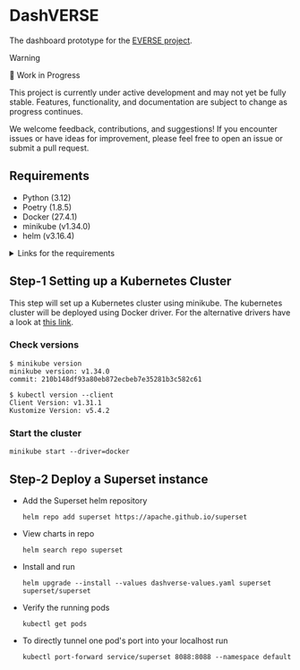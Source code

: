 # DashVERSE

The dashboard prototype for the [EVERSE project](https://everse.software/).

> [!WARNING]
> 🚧 Work in Progress
>
> This project is currently under active development and may not yet be fully stable. Features, functionality, and documentation are subject to change as progress continues.
>
> We welcome feedback, contributions, and suggestions! If you encounter issues or have ideas for improvement, please feel free to open an issue or submit a pull request.

## Requirements

- Python (3.12)
- Poetry (1.8.5)
- Docker (27.4.1)
- minikube (v1.34.0)
- helm (v3.16.4)

<details>
<summary>
    Links for the requirements
</summary>

### Python

<https://www.python.org/downloads>

### Pyenv (optional)

Pyenv allows developers to install multiple versions of Python distribution and easy switching between the installed versions.

Website: <https://github.com/pyenv/pyenv?tab=readme-ov-file#installation>

### Poetry (optional)

Poetry is used for dependency management of the Python packages.

<https://python-poetry.org/docs/#installation>

### Docker

<https://docs.docker.com/engine/install>

### minikube

<https://minikube.sigs.k8s.io/docs/start>

### helm

<https://helm.sh/docs/intro/install>

</details>

## Step-1 Setting up a Kubernetes Cluster

This step will set up a Kubernetes cluster using minikube. The kubernetes cluster will be deployed using Docker driver. For the alternative drivers have a look at [this link](https://minikube.sigs.k8s.io/docs/drivers/).

### Check versions

```shell
$ minikube version
minikube version: v1.34.0
commit: 210b148df93a80eb872ecbeb7e35281b3c582c61
```

```shell
$ kubectl version --client
Client Version: v1.31.1
Kustomize Version: v5.4.2
```

### Start the cluster

```shell
minikube start --driver=docker
```

## Step-2 Deploy a Superset instance

* Add the Superset helm repository

    ```shell
    helm repo add superset https://apache.github.io/superset
    ```

* View charts in repo

    ```shell
    helm search repo superset
    ```

* Install and run

    ```shell
    helm upgrade --install --values dashverse-values.yaml superset superset/superset
    ```

* Verify the running pods

    ```shell
    kubectl get pods
    ```

* To directly tunnel one pod's port into your localhost run

    ```shell
    kubectl port-forward service/superset 8088:8088 --namespace default
    ```
